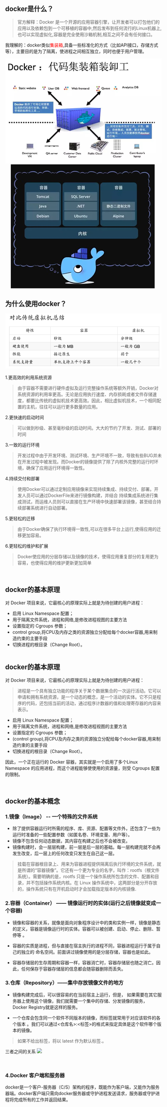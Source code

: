 ## docker是什么？
>	官方解释：Docker 是一个开源的应用容器引擎，让开发者可以打包他们的应用以及依赖包到一个可移植的容器中,然后发布到任何流行的Linux机器上,也可以实现虚拟化,容器是完全使用沙箱机制,相互之间不会有任何接口。

我理解的：docker类似<font color='#ff0000'>集装箱</font>,具备一些标准化的方式（比如API接口，存储方式等），主要目的是为了隔离，使进程之间相互独立，同时也便于用户管理。

![""](images/jzx.jpeg)
&emsp;
![""](images/docker.jpeg)

## 为什么使用docker？
![''](images/comparison.png)

1.更高效的利用系统资源
>	由于容器不需要进行硬件虚拟及运行完整操作系统等额外开销，Docker对系统资源的利用率更高。无论是应用执行速度、内存损耗或者文件存储速度，都要比传统的虚拟机技术更高效。因此，相比虚拟机技术，一个相同配置的主机，往往可以运行更多数量的应用。

2.更快速的启动时间
>	可以做到秒级、甚至毫秒级的启动时间。大大的节约了开发、测试、部署的时间

3.一致的运行环境
>	开发过程中由于开发环境、测试环境、生产环境不一致，导致有些BUG并未在开发过程中被发现。而Docker的镜像提供了除了内核外完整的运行时环境，确保了应用运行环境得一致性。

4.持续交付和部署
>	使用Docker可以通过定制应用镜像来实现持续集成、持续交付、部署。开发人员可以通过DockerFile来进行镜像构建，并结合 持续集成系统进行集成测试，而运维人员则可以直接在生产环境中快速部署该镜像，甚至结合持续部署系统进行自动部署。

5.更轻松的迁移
>	由于Docker确保了执行环境得一致性,可以在很多平台上运行,使得应用的迁移更加容易。

6.更轻松的维护和扩展
>	Docker使应用的分层存储以及镜像的技术，使得应用重复部分的复用更为容易，也使得应用的维护更新更加简单

&emsp;

## docker的基本原理
对 Docker 项目来说，它最核心的原理实际上就是为待创建的用户进程： 

* 启用 Linux Namespace 配置；  
 * 用于隔离文件系统，进程和网络,是修改进程视图的主要方法
* 设置指定的 Cgroups 参数；
 * control group,将CPU及内存之类的资源独立分配给每个docker容器,用来制造约束的主要手段
* 切换进程的根目录（Change Root）。  
&emsp;


## docker的基本原理
对 Docker 项目来说，它最核心的原理实际上就是为待创建的用户进程： 
> 进程是一个具有独立功能的程序关于某个数据集合的一次运行活动。它可以申请和拥有系统资源，是一个动态的概念，是一个活动的实体。它不只是程序的代码，还包括当前的活动，通过程序计数器的值和处理寄存器的内容来表示。

* 启用 Linux Namespace 配置；  
 * 用于隔离文件系统，进程和网络,是修改进程视图的主要方法
* 设置指定的 Cgroups 参数；
 * (control group),将CPU及内存之类的资源独立分配给每个docker容器,用来制造约束的主要手段
* 切换进程的根目录（Change Root）。 

因此，一个正在运行的 Docker 容器，其实就是一个启用了多个Linux Namespace 的应用进程，而这个进程能够使使用的资源量，则受 Cgroups 配置的限制。

&emsp;



## docker的基本概念

### 1.镜像（Image） -- 一个特殊的文件系统
* 除了提供容器运行时所需的程序、库、资源、配置等文件外，还包含了一些为运行时准备的一些配置参数（如匿名卷、环境变量、用户等）。 
* 镜像不包含任何动态数据，其内容在构建之后也不会被改变。 
* 镜像构建时，会一层层构建，前一层是后一层的基础。每一层构建完就不会再发生改变，后一层上的任何改变只发生在自己这一层。


>挂载在容器根目录上、用来为容器进程提供隔离后执行环境的文件系统，就是所谓的“容器镜像”。它还有一个更为专业的名字，叫作：rootfs（根文件系统）。需要明确的是，rootfs 只是一个操作系统所包含的文件、配置和目录，并不包括操作系统内核。在 Linux 操作系统中，这两部分是分开存放的，操作系统只有在开机启动时才会加载指定版本的内核镜像.
>
>

### 2.容器（Container） —— 镜像运行时的实体(运行之后镜像就变成一个容器)
* 镜像和容器的关系，就像是面向对象程序设计中的类和实例一样，镜像是静态的定义，容器是镜像运行时的实体。容器可以被创建、启动、停止、删除、暂停等 。  

   
* 	容器的实质是进程，但与直接在宿主执行的进程不同，容器进程运行于属于自己的独立的 命名空间。前面讲过镜像使用的是分层存储，容器也是如此。    

* 	容器存储层的生存周期和容器一样，容器消亡时，容器存储层也随之消亡。因此，任何保存于容器存储层的信息都会随容器删除而丢失。


### 3.仓库（Repository）——集中存放镜像文件的地方
* 镜像构建完成后，可以很容易的在当前宿主上运行，但是， 如果需要在其它服务器上使用这个镜像，我们就需要一个集中的存储、分发镜像的服务，Docker Registry就是这样的服务。  
 
* 	一个仓库会包含同一个软件不同版本的镜像，而标签就常用于对应该软件的各个版本 。我们可以通过<仓库名>:<标签>的格式来指定具体是这个软件哪个版本的镜像。
> 如果不给出标签，将以 latest 作为默认标签.。


三者之间的关系
![](https://img-blog.csdnimg.cn/20190222195156153.png?x-oss-process=image/watermark,type_ZmFuZ3poZW5naGVpdGk,shadow_10,text_aHR0cHM6Ly9ibG9nLmNzZG4ubmV0L3FxXzMzMjU2Njg4,size_16,color_FFFFFF,t_70)

&emsp;

### 4.Docker 客户端和服务器
docker是一个客户-服务器（C/S）架构的程序，既能作为客户端，又能作为服务器端。docker客户端只需向docker服务器或守护进程发送请求，服务器或守护进程将完成所有的工作并返回结果。
